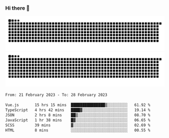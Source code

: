 ### Hi there 👋

![GitHub Snake Light](https://raw.githubusercontent.com/jichangee/jichangee/output/github-snake.svg#gh-light-mode-only)
![GitHub Snake dark](https://raw.githubusercontent.com/jichangee/jichangee/output/github-snake-dark.svg#gh-dark-mode-only)

<!--START_SECTION:waka-->

```text
From: 21 February 2023 - To: 28 February 2023

Vue.js       15 hrs 15 mins  ███████████████▒░░░░░░░░░   61.92 %
TypeScript   4 hrs 42 mins   ████▓░░░░░░░░░░░░░░░░░░░░   19.14 %
JSON         2 hrs 8 mins    ██▒░░░░░░░░░░░░░░░░░░░░░░   08.70 %
JavaScript   1 hr 38 mins    █▓░░░░░░░░░░░░░░░░░░░░░░░   06.65 %
SCSS         39 mins         ▓░░░░░░░░░░░░░░░░░░░░░░░░   02.69 %
HTML         8 mins          ░░░░░░░░░░░░░░░░░░░░░░░░░   00.55 %
```

<!--END_SECTION:waka-->

<!--
![GitHub Snake Light](github-snake.svg#gh-light-mode-only)
![GitHub Snake dark](github-snake-dark.svg#gh-dark-mode-only)
-->

<!--
**jichangee/jichangee** is a ✨ _special_ ✨ repository because its `README.md` (this file) appears on your GitHub profile.

Here are some ideas to get you started:

- 🔭 I’m currently working on ...
- 🌱 I’m currently learning ...
- 👯 I’m looking to collaborate on ...
- 🤔 I’m looking for help with ...
- 💬 Ask me about ...
- 📫 How to reach me: ...
- 😄 Pronouns: ...
- ⚡ Fun fact: ...
-->
